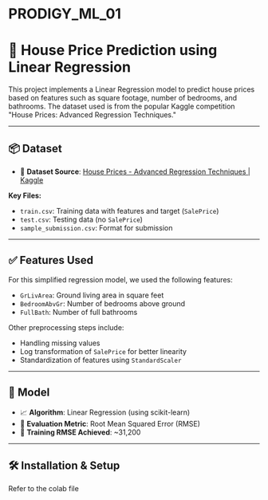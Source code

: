 # PRODIGY_ML_01
# 🏡 House Price Prediction using Linear Regression

This project implements a Linear Regression model to predict house prices based on features such as square footage, number of bedrooms, and bathrooms. The dataset used is from the popular Kaggle competition "House Prices: Advanced Regression Techniques."

---

## 📦 Dataset

- 🔗 **Dataset Source**: [House Prices - Advanced Regression Techniques | Kaggle](https://www.kaggle.com/competitions/house-prices-advanced-regression-techniques/data)

**Key Files:**
- `train.csv`: Training data with features and target (`SalePrice`)
- `test.csv`: Testing data (no `SalePrice`)
- `sample_submission.csv`: Format for submission

---

## ✅ Features Used

For this simplified regression model, we used the following features:
- `GrLivArea`: Ground living area in square feet
- `BedroomAbvGr`: Number of bedrooms above ground
- `FullBath`: Number of full bathrooms

Other preprocessing steps include:
- Handling missing values
- Log transformation of `SalePrice` for better linearity
- Standardization of features using `StandardScaler`

---

## 🧠 Model

- 📈 **Algorithm**: Linear Regression (using scikit-learn)
- 🎯 **Evaluation Metric**: Root Mean Squared Error (RMSE)
- 🧪 **Training RMSE Achieved**: ~31,200

---

## 🛠️ Installation & Setup
Refer to the colab file 

